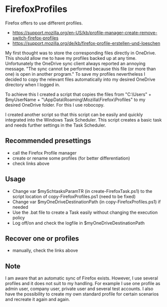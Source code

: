 # FirefoxProfiles
Firefox offers to use different profiles. 

- https://support.mozilla.org/en-US/kb/profile-manager-create-remove-switch-firefox-profiles 
- https://support.mozilla.org/de/kb/firefox-profile-erstellen-und-loeschen

My first thought was to store the corresponding files directly in OneDrive. This should allow me to have my profiles backed up at any time. Unfortunately the OneDrive sync client always reported an annoying message. "The sync cannot be performed because this file (or more than one) is open in another program."
To save my profiles nevertheless I decided to copy the relevant files automatically into my desired OneDrive directory when I logged in. 

To achieve this I created a script that copies the files from "C:\Users\" + $myUserName + "\AppData\Roaming\Mozilla\Firefox\Profiles" to my desired OneDrive folder. For this I use robocopy.

I created another script so that this script can be easily and quickly integrated into the Windows Task Scheduler. This script creates a basic task and needs further settings in the Task Scheduler.

## Recommended presettings
- call the Firefox Profile manager
- create or rename some profiles (for better differentiation)
- check links above

## Usage
- Change var $mySchtasksParamTR (in create-FirefoxTask.ps1) to the script location of copy-FirefoxProfiles.ps1 (need to be fixed)
- Change var $myOneDriveDestinationPath (in copy-FirefoxProfiles.ps1) if needed
- Use the .bat file to create a Task easily without changing the execution policy
- Log off/on and check the logfile in $myOneDriveDestinationPath 


## Recover one or profiles
- manually, check the links above

## Note 
I am aware that an automatic sync of Firefox exists. 
However, I use several profiles and it does not suit to my handling. 
For example I use one profile as admin user, company user, private user and several test accounts.
I also have the possibility to create my own standard profile for certain scenarios and recreate it again and again. 

